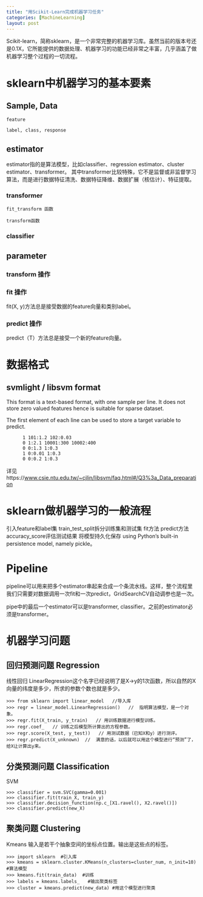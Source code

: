 ```yaml
---
title: "用Scikit-Learn完成机器学习任务"
categories: [MachineLearning]
layout: post
---
```


Scikit-learn，简称sklearn，是一个非常完整的机器学习库。虽然当前的版本号还是0.1X，它所能提供的数据处理、机器学习的功能已经非常之丰富，几乎涵盖了做机器学习整个过程的一切流程。

# sklearn中机器学习的基本要素

## Sample, Data

    feature

    label, class, response

## estimator

estimator指的是算法模型，比如classifier、regression estimator、cluster estimator、transformer。
其中transformer比较特殊，它不是监督或非监督学习算法，而是进行数据特征清洗、数据特征降维、数据扩展（核估计）、特征提取。

### transformer

    fit_transform 函数

    transform函数

### classifier




## parameter




### transform 操作


### fit 操作

fit(X, y)方法总是接受数据的feature向量和类别label。


### predict 操作

predict（T）方法总是接受一个新的feature向量。




# 数据格式

## svmlight / libsvm format

This format is a text-based format, with one sample per line. It does not store zero valued features hence is suitable for sparse dataset.

The first element of each line can be used to store a target variable to predict.

```
      1 101:1.2 102:0.03
      0 1:2.1 10001:300 10002:400
      0 0:1.3 1:0.3
      1 0:0.01 1:0.3
      0 0:0.2 1:0.3
```

详见https://www.csie.ntu.edu.tw/~cjlin/libsvm/faq.html#/Q3%3a_Data_preparation


# sklearn做机器学习的一般流程

引入feature和label集
train_test_split拆分训练集和测试集
fit方法
predict方法
accuracy_score评估测试结果
将模型持久化保存 using Python’s built-in persistence model, namely pickle。

# Pipeline

pipeline可以用来把多个estimator串起来合成一个条流水线。这样，整个流程里我们只需要对数据调用一次fit和一次predict，GridSearchCV自动调参也是一次。

pipe中的最后一个estimator可以是transformer, classifier。之前的estimator必须是transformer。









# 机器学习问题

## 回归预测问题 Regression

线性回归
LinearRegression这个名字已经说明了是X->y的1次函数，所以自然的X向量的纬度是多少，所求的参数个数也就是多少。

```
>>> from sklearn import linear_model   //导入库
>>> regr = linear_model.LinearRegression()   //  指明算法模型，是一个对象。
>>> regr.fit(X_train, y_train)   // 用训练数据进行模型训练。
>>> regr.coef_   // 训练之后模型所计算出的方程参数。
>>> regr.score(X_test, y_test))   // 用测试数据（已知X和y）进行测评。
>>> regr.predict(X_unknown)  //  满意的话，以后就可以用这个模型进行“预测”了，给X让计算出y来。
```

## 分类预测问题 Classification

SVM

```
>>> classifier = svm.SVC(gamma=0.001)
>>> classifier.fit(train_X, train_y)
>>> classifier.decision_function(np.c_[X1.ravel(), X2.ravel()])
>>> classifier.predict(new_X)
```

## 聚类问题 Clustering

Kmeans
输入是若干个抽象空间的坐标点位置。输出是这些点的标签。

```
>>> import sklearn  #引入库
>>> kmeans = sklearn.cluster.KMeans(n_clusters=cluster_num, n_init=10) #算法模型
>>> kmeans.fit(train_data)  #训练
>>> labels = kmeans.labels_   #输出聚类标签
>>> cluster = kmeans.predict(new_data) #用这个模型进行聚类
```
